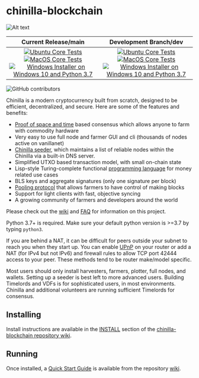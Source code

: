 # chinilla-blockchain

![Alt text](https://www.chinilla.com/img/chinilla_logo.svg)

| Current Release/main | Development Branch/dev |
|         :---:          |          :---:         |
| [![Ubuntu Core Tests](https://github.com/Chinilla/chinilla-blockchain/actions/workflows/build-test-ubuntu-core.yml/badge.svg)](https://github.com/Chinilla/chinilla-blockchain/actions/workflows/build-test-ubuntu-core.yml) [![MacOS Core Tests](https://github.com/Chinilla/chinilla-blockchain/actions/workflows/build-test-macos-core.yml/badge.svg)](https://github.com/Chinilla/chinilla-blockchain/actions/workflows/build-test-macos-core.yml) [![Windows Installer on Windows 10 and Python 3.7](https://github.com/Chinilla/chinilla-blockchain/actions/workflows/build-windows-installer.yml/badge.svg)](https://github.com/Chinilla/chinilla-blockchain/actions/workflows/build-windows-installer.yml)  |  [![Ubuntu Core Tests](https://github.com/Chinilla/chinilla-blockchain/actions/workflows/build-test-ubuntu-core.yml/badge.svg?branch=dev)](https://github.com/Chinilla/chinilla-blockchain/actions/workflows/build-test-ubuntu-core.yml) [![MacOS Core Tests](https://github.com/Chinilla/chinilla-blockchain/actions/workflows/build-test-macos-core.yml/badge.svg?branch=dev)](https://github.com/Chinilla/chinilla-blockchain/actions/workflows/build-test-macos-core.yml) [![Windows Installer on Windows 10 and Python 3.7](https://github.com/Chinilla/chinilla-blockchain/actions/workflows/build-windows-installer.yml/badge.svg?branch=dev)](https://github.com/Chinilla/chinilla-blockchain/actions/workflows/build-windows-installer.yml) |

![GitHub contributors](https://img.shields.io/github/contributors/Chinilla/chinilla-blockchain?logo=GitHub)

Chinilla is a modern cryptocurrency built from scratch, designed to be efficient, decentralized, and secure. Here are some of the features and benefits:
* [Proof of space and time](https://docs.google.com/document/d/1tmRIb7lgi4QfKkNaxuKOBHRmwbVlGL4f7EsBDr_5xZE/edit) based consensus which allows anyone to farm with commodity hardware
* Very easy to use full node and farmer GUI and cli (thousands of nodes active on vanillanet)
* [Chinilla seeder](https://github.com/Chinilla/chinilla-blockchain/wiki/Chinilla-Seeder-User-Guide), which maintains a list of reliable nodes within the Chinilla via a built-in DNS server.
* Simplified UTXO based transaction model, with small on-chain state
* Lisp-style Turing-complete functional [programming language](https://chinillalisp.com/) for money related use cases
* BLS keys and aggregate signatures (only one signature per block)
* [Pooling protocol](https://github.com/Chinilla/chinilla-blockchain/wiki/Pooling-User-Guide) that allows farmers to have control of making blocks
* Support for light clients with fast, objective syncing
* A growing community of farmers and developers around the world

Please check out the [wiki](https://github.com/Chinilla/chinilla-blockchain/wiki)
and [FAQ](https://github.com/Chinilla/chinilla-blockchain/wiki/FAQ) for
information on this project.

Python 3.7+ is required. Make sure your default python version is >=3.7
by typing `python3`.

If you are behind a NAT, it can be difficult for peers outside your subnet to
reach you when they start up. You can enable
[UPnP](https://www.homenethowto.com/ports-and-nat/upnp-automatic-port-forward/)
on your router or add a NAT (for IPv4 but not IPv6) and firewall rules to allow
TCP port 42444 access to your peer.
These methods tend to be router make/model specific.

Most users should only install harvesters, farmers, plotter, full nodes, and wallets.
Setting up a seeder is best left to more advanced users.
Building Timelords and VDFs is for sophisticated users, in most environments.
Chinilla and additional volunteers are running sufficient Timelords
for consensus.

## Installing

Install instructions are available in the
[INSTALL](https://github.com/Chinilla/chinilla-blockchain/wiki/INSTALL)
section of the
[chinilla-blockchain repository wiki](https://github.com/Chinilla/chinilla-blockchain/wiki).

## Running

Once installed, a
[Quick Start Guide](https://github.com/Chinilla/chinilla-blockchain/wiki/Quick-Start-Guide)
is available from the repository
[wiki](https://github.com/Chinilla/chinilla-blockchain/wiki).
